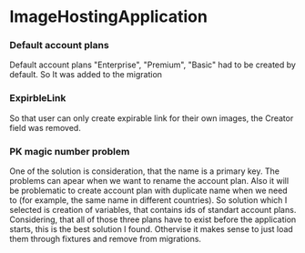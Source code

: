 # ImageHostingApplication
### Default account plans 
Default account plans "Enterprise", "Premium", "Basic" had to be created by default. 
So It was added to the migration 

### ExpirbleLink
So that user can only create expirable link for their own images, 
the Creator field was removed.

### PK magic number problem
One of the solution is consideration, that the name is a primary key. 
The problems can apear when we want to rename the account plan. Also it will be
problematic to create account plan with duplicate name when we need to 
(for example, the same name in different countries).
So solution which I selected is creation of variables, that contains
ids of standart account plans. 
Considering, that all of those three plans have to exist before the application
starts, this is the best solution I found. Othervise it makes sense to just load them through fixtures and
remove from migrations.
